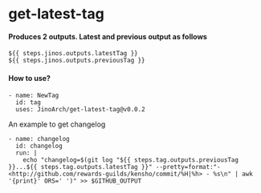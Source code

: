 # get-latest-tag

#### Produces 2 outputs. Latest and previous output as follows
```
${{ steps.jinos.outputs.latestTag }}
${{ steps.jinos.outputs.previousTag }}
```

#### How to use?


```
- name: NewTag
  id: tag
  uses: JinoArch/get-latest-tag@v0.0.2
```

An example to get changelog
```
- name: changelog
  id: changelog
  run: |
    echo "changelog=$(git log "${{ steps.tag.outputs.previousTag }}...${{ steps.tag.outputs.latestTag }}" --pretty=format:"- <http://github.com/rewards-guilds/kensho/commit/%H|%h> - %s\n" | awk '{print}' ORS=' ')" >> $GITHUB_OUTPUT
```